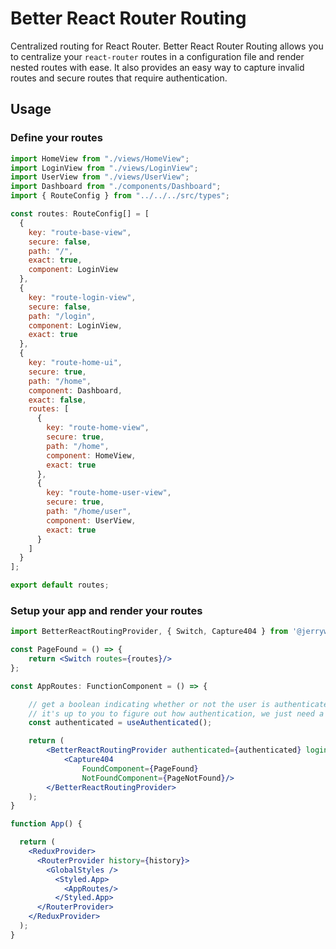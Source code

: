 # Better React Router Routing

Centralized routing for React Router. Better React Router Routing allows you to centralize your `react-router` routes in a configuration file and render nested routes with ease. It also provides an easy way to capture invalid routes and secure routes that require authentication.

## Usage

### Define your routes

```javascript
import HomeView from "./views/HomeView";
import LoginView from "./views/LoginView";
import UserView from "./views/UserView";
import Dashboard from "./components/Dashboard";
import { RouteConfig } from "../../../src/types";

const routes: RouteConfig[] = [
  {
    key: "route-base-view",
    secure: false,
    path: "/",
    exact: true,
    component: LoginView
  },
  {
    key: "route-login-view",
    secure: false,
    path: "/login",
    component: LoginView,
    exact: true
  },
  {
    key: "route-home-ui",
    secure: true,
    path: "/home",
    component: Dashboard,
    exact: false,
    routes: [
      {
        key: "route-home-view",
        secure: true,
        path: "/home",
        component: HomeView,
        exact: true
      },
      {
        key: "route-home-user-view",
        secure: true,
        path: "/home/user",
        component: UserView,
        exact: true
      }
    ]
  }
];

export default routes;

```

### Setup your app and render your routes

```jsx
import BetterReactRoutingProvider, { Switch, Capture404 } from '@jerrywithaz/better-react-router-routing';

const PageFound = () => {
    return <Switch routes={routes}/>
};

const AppRoutes: FunctionComponent = () => {

    // get a boolean indicating whether or not the user is authenticated
    // it's up to you to figure out how authentication, we just need a boolean
    const authenticated = useAuthenticated();  

    return (
        <BetterReactRoutingProvider authenticated={authenticated} loginPath="/login">
            <Capture404
                FoundComponent={PageFound}
                NotFoundComponent={PageNotFound}/>
        </BetterReactRoutingProvider>
    );
}

function App() {

  return (
    <ReduxProvider>
      <RouterProvider history={history}>
        <GlobalStyles />
          <Styled.App>
            <AppRoutes/>
          </Styled.App>
      </RouterProvider>
    </ReduxProvider>
  );
}

```
